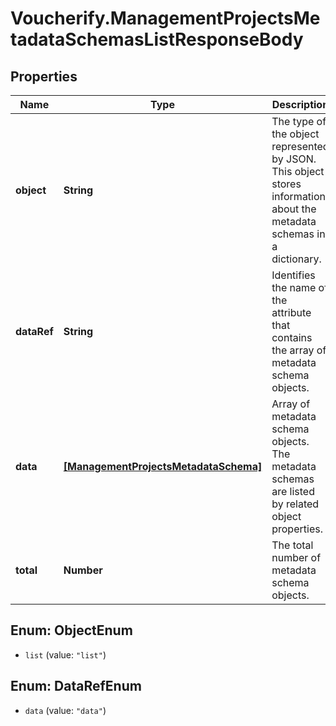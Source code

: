 # Voucherify.ManagementProjectsMetadataSchemasListResponseBody

## Properties

Name | Type | Description | Notes
------------ | ------------- | ------------- | -------------
**object** | **String** | The type of the object represented by JSON. This object stores information about the metadata schemas in a dictionary. | [optional] [default to &#39;list&#39;]
**dataRef** | **String** | Identifies the name of the attribute that contains the array of metadata schema objects. | [optional] [default to &#39;data&#39;]
**data** | [**[ManagementProjectsMetadataSchema]**](ManagementProjectsMetadataSchema.md) | Array of metadata schema objects. The metadata schemas are listed by related object properties. | [optional] 
**total** | **Number** | The total number of metadata schema objects. | [optional] 



## Enum: ObjectEnum


* `list` (value: `"list"`)





## Enum: DataRefEnum


* `data` (value: `"data"`)




